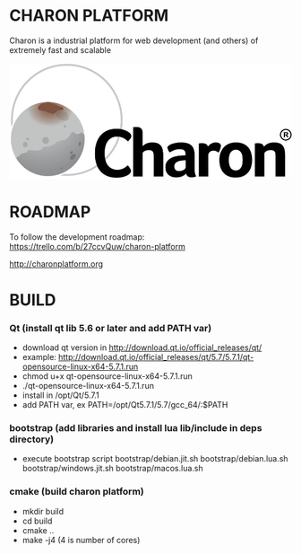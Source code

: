 # CHARON PLATFORM

Charon is a industrial platform for web development (and others) of extremely fast and scalable

![Charon image](images/logo2.jpg)

# ROADMAP

To follow the development roadmap: https://trello.com/b/27ccvQuw/charon-platform

http://charonplatform.org

# BUILD

### Qt (install qt lib 5.6 or later and add PATH var)
- download qt version in http://download.qt.io/official_releases/qt/
- example: http://download.qt.io/official_releases/qt/5.7/5.7.1/qt-opensource-linux-x64-5.7.1.run
- chmod u+x qt-opensource-linux-x64-5.7.1.run
- ./qt-opensource-linux-x64-5.7.1.run
- install in /opt/Qt/5.7.1
- add PATH var, ex PATH=/opt/Qt5.7.1/5.7/gcc_64/:$PATH

### bootstrap (add libraries and install lua lib/include in deps directory)

- execute bootstrap script
  bootstrap/debian.jit.sh
  bootstrap/debian.lua.sh
  bootstrap/windows.jit.sh
  bootstrap/macos.lua.sh


### cmake (build charon platform)

- mkdir build
- cd build
- cmake ..
- make -j4 (4 is number of cores)
